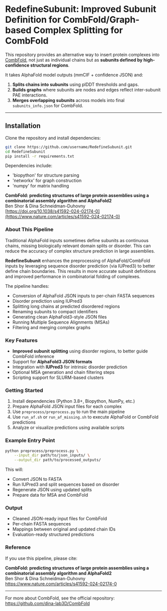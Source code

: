 # RedefineSubunit: Improved Subunit Definition for CombFold/Graph-based Complex Splitting for CombFold

This repository provides an alternative way to insert protein complexes into [CombFold](https://github.com/dina-lab3D/CombFold), not just as individual chains but as **subunits defined by high-confidence structural regions**.  

It takes AlphaFold model outputs (mmCIF + confidence JSON) and:
1. **Splits chains into subunits** using plDDT thresholds and gaps.
2. **Builds graphs** where subunits are nodes and edges reflect inter-subunit PAE interactions.
3. **Merges overlapping subunits** across models into final `subunits_info.json` for CombFold.

---

## Installation  

Clone the repository and install dependencies:

```bash
git clone https://github.com/username/RedefineSubunit.git
cd RedefineSubunit
pip install -r requirements.txt
```

Dependencies include:
- 'biopython' for structure parsing
- 'networkx' for graph construction
- 'numpy' for matrix handling




**CombFold: predicting structures of large protein assemblies using a combinatorial assembly algorithm and AlphaFold2**  
Ben Shor & Dina Schneidman-Duhovny  
[https://doi.org/10.1038/s41592-024-02174-0](https://www.nature.com/articles/s41592-024-02174-0)

### About This Pipeline

Traditional AlphaFold inputs sometimes define subunits as continuous chains, missing biologically relevant domain splits or disorder. This can reduce the accuracy of complex structure prediction in large assemblies.

**RedefineSubunit** enhances the preprocessing of AlphaFold/CombFold inputs by leveraging sequence disorder prediction (via IUPred3) to better define chain boundaries. This results in more accurate subunit definitions and improved performance in combinatorial folding of complexes.

The pipeline handles:

- Conversion of AlphaFold JSON inputs to per-chain FASTA sequences
- Disorder prediction using IUPred3
- Splitting long chains at predicted disordered regions
- Renaming subunits to compact identifiers
- Generating clean AlphaFold3-style JSON files
- Running Multiple Sequence Alignments (MSAs)
- Filtering and merging complex graphs

### Key Features

- **Improved subunit splitting** using disorder regions, to better guide CombFold inference
- Support for **AlphaFold3 JSON formats**
- Integration with **IUPred3** for intrinsic disorder prediction
- Optional MSA generation and chain filtering steps
- Scripting support for SLURM-based clusters

### Getting Started

1. Install dependencies (Python 3.8+, Biopython, NumPy, etc.)
2. Prepare AlphaFold JSON input files for each complex
3. Use `preprocess/preprocess.py` to run the main pipeline
4. Use `run_af.sh` or `run_af_missing.sh` to execute AlphaFold or CombFold predictions
5. Analyze or visualize predictions using available scripts

### Example Entry Point

```bash
python preprocess/preprocess.py \
    --input_dir path/to/json_inputs/ \
    --output_dir path/to/processed_outputs/
```

This will:

- Convert JSON to FASTA
- Run IUPred3 and split sequences based on disorder
- Regenerate JSON using updated splits
- Prepare data for MSA and CombFold

### Output

- Cleaned JSON-ready input files for CombFold
- Per-chain FASTA sequences
- Mappings between original and updated chain IDs
- Evaluation-ready structured predictions

### Reference

If you use this pipeline, please cite:

**CombFold: predicting structures of large protein assemblies using a combinatorial assembly algorithm and AlphaFold2**  
Ben Shor & Dina Schneidman-Duhovny  
https://www.nature.com/articles/s41592-024-02174-0

---

For more about CombFold, see the official repository:  
https://github.com/dina-lab3D/CombFold
